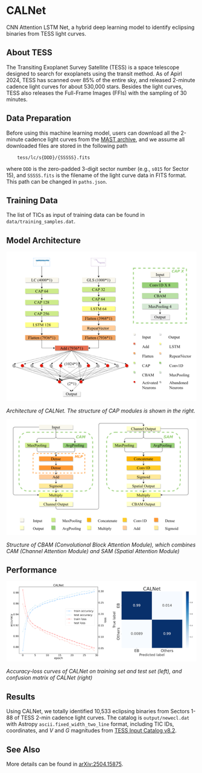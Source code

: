 # CALNet
CNN Attention LSTM Net, a hybrid deep learning model to identify eclipsing binaries from TESS light curves.

## About TESS
The Transiting Exoplanet Survey Satellite (TESS) is a space telescope designed to search for exoplanets using
the transit method. As of Apirl 2024, TESS has scanned over 85% of the entire sky, and released 2-minute cadence
light curves for about 530,000 stars. Besides the light curves, TESS also releases the Full-Frame Images (FFIs)
with the sampling of 30 minutes.

## Data Preparation
Before using this machine learning model, users can download all the 2-minute cadence light curves from the
[MAST archive](https://archive.stsci.edu/tess/bulk_downloads/bulk_downloads_ffi-tp-lc-dv.html), and we assume
all downloaded files are stored in the following path

        tess/lc/s{DDD}/{SSSSS}.fits

where `DDD` is the zero-padded 3-digit sector number (e.g., `s015` for Sector 15), and `SSSSS.fits` is the
filename of the light curve data in FITS format. This path can be changed in `paths.json`.

## Training Data
The list of TICs as input of training data can be found in `data/training_samples.dat`.

## Model Architecture

![image](https://github.com/wangleon/CALNet/blob/main/figures/CALNet_architecture.png)

*Architecture of CALNet. The structure of CAP modules is shown in the right.*

![image](https://github.com/wangleon/CALNet/blob/main/figures/CBAM_architecture.png)

*Structure of CBAM (Convolutional Block Attention Module), which combines
CAM (Channel Attention Module) and SAM (Spatial Attention Module)*

## Performance

![image](https://github.com/wangleon/CALNet/blob/main/figures/CALNet_preformance.png)

*Accuracy-loss curves of CALNet on training set and test set (left),
and confusion matrix of CALNet (right)*

## Results
Using CALNet, we totally identified 10,533 eclipsing binaries from Sectors 1-88 of TESS
2-min cadence light curves. The catalog is `output/newecl.dat` with Astropy
`ascii.fixed_width_two_line` format, including TIC IDs, coordinates, and *V* and *G*
magnitudes from [TESS Input Catalog v8.2](https://vizier.cds.unistra.fr/viz-bin/VizieR-3?-source=IV/39/tic82).

## See Also
More details can be found in [arXiv:2504.15875](https://arxiv.org/abs/2504.15875).
